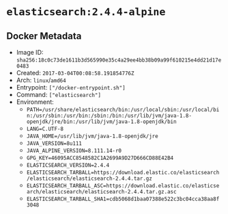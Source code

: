 # `elasticsearch:2.4.4-alpine`

## Docker Metadata

- Image ID: `sha256:18c0c73de1611b3d565990e35c4a29ee4bb38b09a99f610215e4dd21d17e0483`
- Created: `2017-03-04T00:08:58.191854776Z`
- Arch: `linux`/`amd64`
- Entrypoint: `["/docker-entrypoint.sh"]`
- Command: `["elasticsearch"]`
- Environment:
  - `PATH=/usr/share/elasticsearch/bin:/usr/local/sbin:/usr/local/bin:/usr/sbin:/usr/bin:/sbin:/bin:/usr/lib/jvm/java-1.8-openjdk/jre/bin:/usr/lib/jvm/java-1.8-openjdk/bin`
  - `LANG=C.UTF-8`
  - `JAVA_HOME=/usr/lib/jvm/java-1.8-openjdk/jre`
  - `JAVA_VERSION=8u111`
  - `JAVA_ALPINE_VERSION=8.111.14-r0`
  - `GPG_KEY=46095ACC8548582C1A2699A9D27D666CD88E42B4`
  - `ELASTICSEARCH_VERSION=2.4.4`
  - `ELASTICSEARCH_TARBALL=https://download.elastic.co/elasticsearch/elasticsearch/elasticsearch-2.4.4.tar.gz`
  - `ELASTICSEARCH_TARBALL_ASC=https://download.elastic.co/elasticsearch/elasticsearch/elasticsearch-2.4.4.tar.gz.asc`
  - `ELASTICSEARCH_TARBALL_SHA1=cdb5068d1baa07388e522c3bc04cca38aa8f3048`
